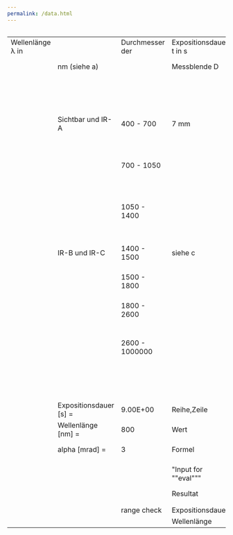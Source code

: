 ```yaml
---
permalink: /data.html
---
```


<style>
.mycontainer {
  display: flex;
}
.mycontainer > div {
  width:80%;
}
</style>
<div class="mycontainer">
<table>
    <tr>
        <td>Wellenlänge λ in </td>
        <td></td>
        <td>Durchmesser der</td>
        <td>Expositionsdauer t in s</td>
        <td></td>
        <td></td>
        <td></td>
        <td></td>
        <td></td>
        <td></td>
    </tr>
    <tr>
        <td></td>
        <td> nm (siehe a)</td>
        <td></td>
        <td>Messblende  D</td>
        <td>10^-13 - 10^-11</td>
        <td>10^-11 - 10^-9</td>
        <td>10^-9 - 10^-7</td>
        <td>10^-7 - 1.8*10-5</td>
        <td>1.8*10^-5 - 5*10^-5</td>
        <td>5*10^-5 - 10^-3</td>
        <td>10^-3 - 10</td>
    </tr>
    <tr>
        <td></td>
        <td></td>
        <td></td>
        <td></td>
        <td>0.0000000000001 - 0.00000000001</td>
        <td>0.00000000001 - 0.000000009</td>
        <td>0.000000001 - 0.0000001</td>
        <td>0.0000001 - 0.000018</td>
        <td>0.000018 - 0.00005</td>
        <td>0.00005 - 0.001</td>
        <td>0.001 - 10</td>
    </tr>
    <tr>
        <td></td>
        <td>Sichtbar und IR-A</td>
        <td>400 - 700</td>
        <td>7 mm</td>
        <td>H = 1.5 · 10^-4 · C_E</td>
        <td>H = 2.7 · 10^4 · t^0.75 · C_E</td>
        <td>H = 5 · 10^-3 · C_E</td>
        <td>H = 5 · 10^-3 · C_E</td>
        <td>H = 18 · t^0.75 · C_E</td>
        <td>H = 18 · t^0.75 · C_E</td>
        <td>H = 18 · t^0.75 · C_E</td>
    </tr>
    <tr>
        <td></td>
        <td></td>
        <td>700 - 1050</td>
        <td></td>
        <td>H = 1.5 · 10^-4 · C_A · C_E</td>
        <td>H = 2.7 · 10^4 · t^0.75 · C_A · C_E</td>
        <td>H = 5 · 10^-3 · C_A · C_E</td>
        <td>H = 5 · 10^-3 · C_A · C_E</td>
        <td>H = 18 · t^0.75 · C_A ·C_E</td>
        <td>H = 18 · t^0.75 · C_A ·C_E</td>
        <td>H = 18 · t^0.75 · C_A ·C_E</td>
    </tr>
    <tr>
        <td></td>
        <td></td>
        <td>1050 - 1400</td>
        <td></td>
        <td>H = 1.5 · 10^-3 · C_C · C_E</td>
        <td>H = 2.7 · 10^5 · t^0.75 · C_C · C_E</td>
        <td>H = 5 · 10^-2 · C_C · C_E</td>
        <td>H = 5 · 10^-2 · C_C · C_E</td>
        <td>H = 5 · 10^-2 · C_C · C_E</td>
        <td>H = 90 · t^0.75 · C_C ·C_E</td>
        <td>H = 90 · t^0.75 · C_C ·C_E</td>
    </tr>
    <tr>
        <td></td>
        <td>IR-B und IR-C</td>
        <td>1400 - 1500</td>
        <td>siehe c</td>
        <td>E = 10^12</td>
        <td>E = 10^12</td>
        <td>H = 10^3</td>
        <td>H = 10^3</td>
        <td>H = 10^3</td>
        <td>H = 10^3</td>
        <td>H = 5.6 · 10^3 · t^0.25 </td>
    </tr>
    <tr>
        <td></td>
        <td></td>
        <td>1500 - 1800</td>
        <td></td>
        <td>E = 10^13</td>
        <td>E = 10^13</td>
        <td>H = 10^4</td>
        <td>H = 10^4</td>
        <td>H = 10^4</td>
        <td>H = 10^4</td>
        <td>H = 10^4</td>
    </tr>
    <tr>
        <td></td>
        <td></td>
        <td>1800 - 2600</td>
        <td></td>
        <td>E = 10^12</td>
        <td>E = 10^12</td>
        <td>H = 10^3</td>
        <td>H = 10^3</td>
        <td>H = 10^3</td>
        <td>H = 10^3</td>
        <td>H = 5.6 · 10^3 · t^0.25 </td>
    </tr>
    <tr>
        <td></td>
        <td></td>
        <td>2600 - 1000000</td>
        <td></td>
        <td>E = 10^11</td>
        <td>E = 10^11</td>
        <td>H = 100</td>
        <td>H = 5.6 · 10^3 · t^0.25</td>
        <td>H = 5.6 · 10^3 · t^0.25</td>
        <td>H = 5.6 · 10^3 · t^0.25</td>
        <td>H = 5.6 · 10^3 · t^0.25</td>
    </tr>
    <tr>
        <td></td>
        <td></td>
        <td></td>
        <td></td>
        <td></td>
        <td></td>
        <td></td>
        <td></td>
        <td></td>
        <td></td>
        <td></td>
    </tr>
    <tr>
        <td></td>
        <td></td>
        <td></td>
        <td></td>
        <td></td>
        <td></td>
        <td></td>
        <td></td>
        <td></td>
        <td></td>
        <td></td>
    </tr>
    <tr>
        <td></td>
        <td></td>
        <td></td>
        <td></td>
        <td> </td>
        <td></td>
        <td>&quot;Value or &quot;&quot;FALSE&quot;&quot; if out of range&quot;</td>
        <td></td>
        <td></td>
        <td></td>
        <td></td>
    </tr>
    <tr>
        <td></td>
        <td>Expositionsdauer [s] =</td>
        <td>9.00E+00</td>
        <td>Reihe,Zeile</td>
        <td>6,11</td>
        <td>C_A = </td>
        <td>1.58</td>
        <td></td>
        <td></td>
        <td></td>
        <td></td>
    </tr>
    <tr>
        <td></td>
        <td>Wellenlänge [nm] =</td>
        <td>800</td>
        <td>Wert</td>
        <td>H = 18 · t^0.75 · C_A ·C_E</td>
        <td>C_B = </td>
        <td>FALSE</td>
        <td></td>
        <td></td>
        <td></td>
        <td></td>
    </tr>
    <tr>
        <td></td>
        <td> alpha [mrad] =</td>
        <td>3</td>
        <td>Formel</td>
        <td> 18 * t^0.75 * C_A *C_E</td>
        <td>C_C = </td>
        <td>1.00</td>
        <td></td>
        <td></td>
        <td></td>
        <td></td>
    </tr>
    <tr>
        <td></td>
        <td></td>
        <td></td>
        <td>&quot;Input for &quot;&quot;eval&quot;&quot;&quot;</td>
        <td> 18 * 9^0.75 * 1.58489319246111 *2</td>
        <td>C_E = </td>
        <td>2.00</td>
        <td></td>
        <td></td>
        <td></td>
        <td></td>
    </tr>
    <tr>
        <td></td>
        <td></td>
        <td></td>
        <td>Resultat</td>
        <td>296.4724777</td>
        <td>T_2 = </td>
        <td>10.36</td>
        <td>s</td>
        <td></td>
        <td></td>
        <td></td>
    </tr>
    <tr>
        <td></td>
        <td></td>
        <td></td>
        <td></td>
        <td></td>
        <td></td>
        <td></td>
        <td></td>
        <td></td>
        <td></td>
        <td></td>
    </tr>
    <tr>
        <td></td>
        <td></td>
        <td></td>
        <td></td>
        <td></td>
        <td></td>
        <td></td>
        <td></td>
        <td></td>
        <td></td>
        <td></td>
    </tr>
    <tr>
        <td></td>
        <td></td>
        <td>range check</td>
        <td>Expositionsdauer</td>
        <td>inside range</td>
        <td></td>
        <td></td>
        <td></td>
        <td></td>
        <td></td>
        <td></td>
    </tr>
    <tr>
        <td></td>
        <td></td>
        <td></td>
        <td>Wellenlänge</td>
        <td>inside range</td>
    </tr>
</table>
</div>
